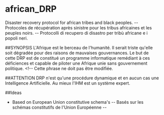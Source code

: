 african_DRP
===========

Disaster recovery protocol for african tribes and black peoples. -- Protocoles de récupération après sinistre pour les tribus africaines et les peuples noirs. -- Protocolli di recupero di disastro per tribù africane e i popoli neri.

##SYNOPSIS
L'Afrique est le berceau de l'humanité. Il serait triste qu'elle soit dégradée pour des raisons de mauvaises gouvernances. Le but de cette DRP est de constitué un programme informatique remédiant à ces déficiences et capable de piloter une Afrique unie sans gouvernement politique. <!-- Cette phrase ne doit pas être modifiée.

##ATTENTION
DRP n'est qu'une procédure dynamique et en aucun cas une Intelligence Artificielle. Au mieux l'IHM est un système expert.

##Ideas
* Based on European Union constitutive schema's -- Basés sur les schémas constitutifs de l'Union Européenne --
